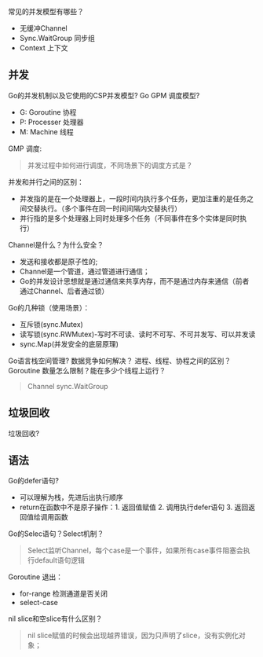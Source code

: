 常见的并发模型有哪些？
- 无缓冲Channel
- Sync.WaitGroup 同步组
- Context 上下文

## 并发

Go的并发机制以及它使用的CSP并发模型?
Go GPM 调度模型?
- G: Goroutine 协程
- P: Processer 处理器
- M: Machine 线程

GMP 调度:
> 并发过程中如何进行调度，不同场景下的调度方式是？

并发和并行之间的区别：
- 并发指的是在一个处理器上，一段时间内执行多个任务，更加注重的是任务之间交替执行。（多个事件在同一时间间隔内交替执行）
- 并行指的是多个处理器上同时处理多个任务（不同事件在多个实体是同时执行）

Channel是什么？为什么安全？
- 发送和接收都是原子性的;
- Channel是一个管道，通过管道进行通信；
- Go的并发设计思想就是通过通信来共享内存，而不是通过内存来通信（前者通过Channel、后者通过锁）

Go的几种锁（使用场景）：
- 互斥锁(sync.Mutex)
- 读写锁(sync.RWMutex)-写时不可读、读时不可写、不可并发写、可以并发读
- sync.Map(并发安全的底层原理)

Go语言栈空间管理?
数据竞争如何解决？
进程、线程、协程之间的区别？
Goroutine 数量怎么限制？能在多少个线程上运行？
> Channel sync.WaitGroup


## 垃圾回收

垃圾回收?

## 语法

Go的defer语句?
- 可以理解为栈，先进后出执行顺序
- return在函数中不是原子操作：1. 返回值赋值 2. 调用执行defer语句 3. 返回返回值给调用函数

Go的Selec语句？Select机制？
> Select监听Channel，每个case是一个事件，如果所有case事件阻塞会执行default语句逻辑

Goroutine 退出：
- for-range 检测通道是否关闭
- select-case


nil slice和空slice有什么区别？
> nil slice赋值的时候会出现越界错误，因为只声明了slice，没有实例化对象；

